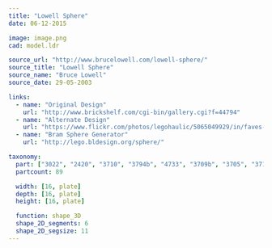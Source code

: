 ```yaml
---
title: "Lowell Sphere"
date: 06-12-2015

image: image.png
cad: model.ldr

source_url: "http://www.brucelowell.com/lowell-sphere/"
source_title: "Lowell Sphere"
source_name: "Bruce Lowell"
source_date: 29-05-2003

links:
  - name: "Original Design"
    url: "http://www.brickshelf.com/cgi-bin/gallery.cgi?f=44794"
  - name: "Alternate Design"
    url: "https://www.flickr.com/photos/legohaulic/5065049929/in/faves-64049564@N03/"
  - name: "Bram Sphere Generator"
    url: "http://lego.bldesign.org/sphere/"

taxonomy:
  part: ["3022", "2420", "3710", "3794b", "4733", "3709b", "3705", "3713"]
  partcount: 89

  width: [16, plate]
  depth: [16, plate]
  height: [16, plate]

  function: shape_3D
  shape_2D_segments: 6
  shape_2D_segsize: 11
---
```

